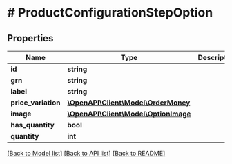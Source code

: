 # # ProductConfigurationStepOption


## Properties 


Name | Type | Description | Notes
------------ | ------------- | ------------- | -------------
**id**| **string** |   | [optional]
**grn**| **string** |   | [optional]
**label**| **string** |   | [optional]
**price_variation**| [**\OpenAPI\Client\Model\OrderMoney**](OrderMoney.md) |   | [optional]
**image**| [**\OpenAPI\Client\Model\OptionImage**](OptionImage.md) |   | [optional]
**has_quantity**| **bool** |   | [optional]
**quantity**| **int** |   | [optional]


[[Back to Model list]](../../README.md#models) [[Back to API list]](../../README.md#endpoints) [[Back to README]](../../README.md)

